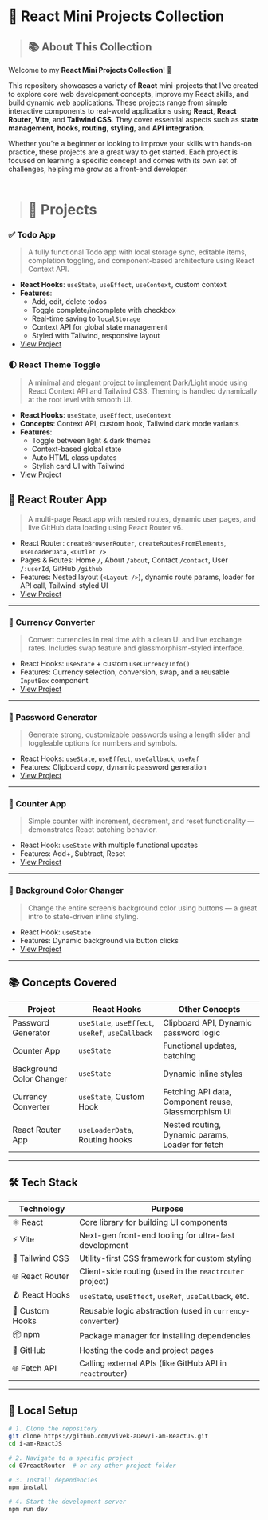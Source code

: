 # 🚀 React Mini Projects Collection

>## 📚 About This Collection

Welcome to my **React Mini Projects Collection**! 🎉

This repository showcases a variety of **React** mini-projects that I've created to explore core web development concepts, improve my React skills, and build dynamic web applications. These projects range from simple interactive components to real-world applications using **React**, **React Router**, **Vite**, and **Tailwind CSS**. They cover essential aspects such as **state management**, **hooks**, **routing**, **styling**, and **API integration**. 

Whether you’re a beginner or looking to improve your skills with hands-on practice, these projects are a great way to get started. Each project is focused on learning a specific concept and comes with its own set of challenges, helping me grow as a front-end developer.
<br>
<br>

># 📁 Projects

### ✅ Todo App  
> A fully functional Todo app with local storage sync, editable items, completion toggling, and component-based architecture using React Context API.

- **React Hooks**: `useState`, `useEffect`, `useContext`, custom context
- **Features**:
  - Add, edit, delete todos
  - Toggle complete/incomplete with checkbox
  - Real-time saving to `localStorage`
  - Context API for global state management
  - Styled with Tailwind, responsive layout
- [View Project](./10todoContextLocal)


### 🌓 React Theme Toggle  
> A minimal and elegant project to implement Dark/Light mode using React Context API and Tailwind CSS. Theming is handled dynamically at the root level with smooth UI.

- **React Hooks**: `useState`, `useEffect`, `useContext`
- **Concepts**: Context API, custom hook, Tailwind dark mode variants
- **Features**:
  - Toggle between light & dark themes
  - Context-based global state
  - Auto HTML class updates
  - Stylish card UI with Tailwind
- [View Project](./09themeSwitcher)


## 🔗 React Router App  
> A multi-page React app with nested routes, dynamic user pages, and live GitHub data loading using React Router v6.

- React Router: `createBrowserRouter`, `createRoutesFromElements`, `useLoaderData`, `<Outlet />`  
- Pages & Routes: Home `/`, About `/about`, Contact `/contact`, User `/:userId`, GitHub `/github`  
- Features: Nested layout (`<Layout />`), dynamic route params, loader for API call, Tailwind-styled UI  
- [View Project](./07reactRouter)

---

### 💸 Currency Converter  
> Convert currencies in real time with a clean UI and live exchange rates. Includes swap feature and glassmorphism-styled interface.

- React Hooks: `useState` + custom `useCurrencyInfo()`  
- Features: Currency selection, conversion, swap, and a reusable `InputBox` component  
- [View Project](./06currencyConverter)

---

### 🔑 Password Generator  
> Generate strong, customizable passwords using a length slider and toggleable options for numbers and symbols.

- React Hooks: `useState`, `useEffect`, `useCallback`, `useRef`
- Features: Clipboard copy, dynamic password generation
- [View Project](./05passwordGenerator)

---

### 🔢 Counter App  
> Simple counter with increment, decrement, and reset functionality — demonstrates React batching behavior.

- React Hook: `useState` with multiple functional updates
- Features: Add+, Subtract, Reset
- [View Project](./02counter)

---

### 🎨 Background Color Changer  
> Change the entire screen’s background color using buttons — a great intro to state-driven inline styling.

- React Hook: `useState`
- Features: Dynamic background via button clicks
- [View Project](./04bgChanger)

---

## 📚 Concepts Covered

| Project                | React Hooks                          | Other Concepts                                     |
|------------------------|---------------------------------------|----------------------------------------------------|
| Password Generator     | `useState`, `useEffect`, `useRef`, `useCallback` | Clipboard API, Dynamic password logic             |
| Counter App            | `useState`                            | Functional updates, batching                       |
| Background Color Changer | `useState`                          | Dynamic inline styles                              |
| Currency Converter     | `useState`, Custom Hook               | Fetching API data, Component reuse, Glassmorphism UI |
| React Router App       | `useLoaderData`, Routing hooks        | Nested routing, Dynamic params, Loader for fetch   |

---

## 🛠️ Tech Stack

| Technology     | Purpose                                                      |
|----------------|--------------------------------------------------------------|
| ⚛️ React       | Core library for building UI components                      |
| ⚡ Vite         | Next-gen front-end tooling for ultra-fast development       |
| 💨 Tailwind CSS | Utility-first CSS framework for custom styling              |
| 🌐 React Router | Client-side routing (used in the `reactrouter` project)     |
| 🪝 React Hooks  | `useState`, `useEffect`, `useRef`, `useCallback`, etc.      |
| 🔁 Custom Hooks | Reusable logic abstraction (used in `currency-converter`)   |
| 📦 npm          | Package manager for installing dependencies                 |
| 📁 GitHub       | Hosting the code and project pages                          |
| 🌐 Fetch API    | Calling external APIs (like GitHub API in `reactrouter`)    |

---

## 🧪 Local Setup

```bash
# 1. Clone the repository
git clone https://github.com/Vivek-aDev/i-am-ReactJS.git
cd i-am-ReactJS

# 2. Navigate to a specific project
cd 07reactRouter  # or any other project folder

# 3. Install dependencies
npm install

# 4. Start the development server
npm run dev
